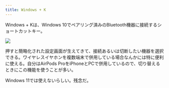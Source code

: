 ```yaml
---
title: Windows + K
---
```

Windows + Kは、Windows 10でペアリング済みのBluetooth機器に接続するショートカットキー。

![](https://lh4.googleusercontent.com/t8ey6Yktuk8Ad3zlTY0rmtNNO05jaxz5EZ1LG2aehbZH_XNVmSm-RiWNbJFt_e5tW3HsBz8c-QwIHL_MJopP0tmXpAYxI4G7j7UJjU31N3fLL-ozicFXNDuMRcNDh_JqfxYbnZzK6PpHq9apwg)

押すと簡略化された設定画面が生えてきて、接続あるいは切断したい機器を選択できる。ワイヤレスイヤホンを複数端末で併用している場合なんかには特に便利に使える。自分はAirPods ProをiPhoneとPCで併用しているので、切り替えるときにこの機能を使うことが多い。

Windows 11では使えないらしい。残念だ。
